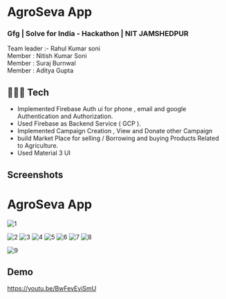 
# AgroSeva App

### Gfg | Solve for India - Hackathon | NIT JAMSHEDPUR

Team leader :- Rahul Kumar soni 
<br>
Member : Nitish Kumar Soni
<br>
Member : Suraj Burnwal
<br>
Member : Aditya Gupta
<br>



## 👨🏽‍💻  Tech 

- Implemented Firebase Auth ui for phone , email and google Authentication and Authorization.
- Used Firebase as Backend Service ( GCP ).
- Implemented Campaign Creation , View and Donate other Campaign
- build Market Place for selling / Borrowing and buying Products Related to Agriculture.
- Used Material 3 UI

## Screenshots 

#  	AgroSeva App 
![1](https://user-images.githubusercontent.com/75351409/232334515-ddf7b200-26db-4a87-beeb-1b4bfa456e76.png)

![2](https://user-images.githubusercontent.com/75351409/232334555-455e525c-9218-44fc-b26f-10a3dee57bc0.png)
![3](https://user-images.githubusercontent.com/75351409/232334559-80ace0ab-a23e-4039-83b5-48147a567d8d.png)
![4](https://user-images.githubusercontent.com/75351409/232334561-a7825e82-123d-426c-9354-891032711d91.png)
![5](https://user-images.githubusercontent.com/75351409/232334564-7b71dacd-b347-4005-84ae-7f7326cfef96.png)
![6](https://user-images.githubusercontent.com/75351409/232334566-9d9cc2ca-7a99-4f3d-b159-12801e940d37.png)
![7](https://user-images.githubusercontent.com/75351409/232334568-cd70e2bb-07dc-46e9-9d05-d7a501bf4927.png)
![8](https://user-images.githubusercontent.com/75351409/232334572-26431479-59d0-40ef-a31c-4c89ede387cc.png)

![9](https://user-images.githubusercontent.com/75351409/232334575-0f7ff166-1109-4f81-a719-38bb326e21cd.png)

## Demo
https://youtu.be/BwFevEviSmU





